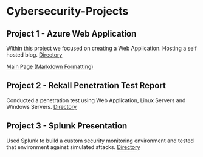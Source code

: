 # Cybersecurity-Projects

## Project 1 - Azure Web Application
Within this project we focused on creating a Web Application. Hosting a self hosted blog.
[Directory](./Project%201/)

[Main Page (Markdown Formatting)](./Project%201/rosesindex.md)

## Project 2 - Rekall Penetration Test Report 
Conducted a penetration test using Web Application, Linux Servers and Windows Servers.
[Directory](./Project%202/)

## Project 3 - Splunk Presentation
Used Splunk to build a custom security monitoring environment and tested that environment against simulated attacks.
[Directory](./Project%203/)




